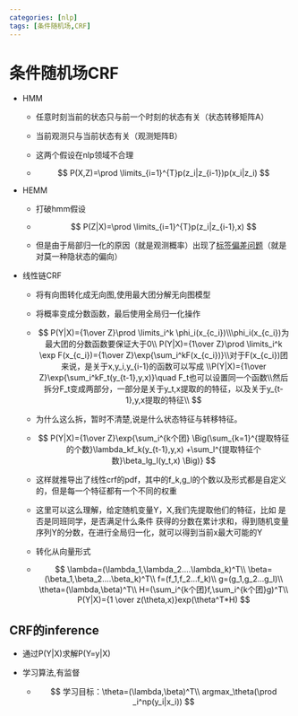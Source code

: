 ```yaml
---
categories: [nlp]
tags: [条件随机场,CRF]
---
```

# 条件随机场CRF

- HMM

  - 任意时刻当前的状态只与前一个时刻的状态有关（状态转移矩阵A）

  - 当前观测只与当前状态有关（观测矩阵B）

  - 这两个假设在nlp领域不合理

  - $$
    P(X,Z)=\prod \limits_{i=1}^{T}p(z_i|z_{i-1})p(x_i|z_i)
    $$

    

- HEMM

  - 打破hmm假设

  - $$
    P(Z|X)=\prod \limits_{i=1}^{T}p(z_i|z_{i-1},x)
    $$

  - 但是由于局部归一化的原因（就是观测概率）出现了[标签偏差问题](https://awni.github.io/label-bias/)（就是对莫一种隐状态的偏向）

- 线性链CRF

  - 将有向图转化成无向图,使用最大团分解无向图模型
  
  - 将概率变成分数函数，最后使用全局归一化操作
  
  - $$
    P(Y|X)={1\over Z}\prod \limits_i^k \phi_i(x_{c_i})\\\phi_i(x_{c_i})为最大团的分数函数要保证大于0\\
    P(Y|X)={1\over Z}\prod \limits_i^k \exp F(x_{c_i})={1\over Z}\exp{\sum_i^kF(x_{c_i})}\\对于F(x_{c_i})团来说，是关于x,y_i,y_{i-1}的函数可以写成
    \\P(Y|X)={1\over Z}\exp{\sum_i^kF_t(y_{t-1},y,x)}\quad F_t也可以设置同一个函数\\然后拆分F_t变成两部分，一部分是关于y_t,x提取的的特征，以及关于y_{t-1},y,x提取的特征\\
    $$
    
  - 为什么这么拆，暂时不清楚,说是什么状态特征与转移特征。
  
  - $$
    P(Y|X)={1\over Z}\exp{\sum_i^{k个团} \Big(\sum_{k=1}^{提取特征的个数}\lambda_kf_k(y_{t-1},y,x)   +\sum_l^{提取特征个数}\beta_lg_l(y_t,x) \Big)}
    $$
  
  - 这样就推导出了线性crf的pdf，其中的f_k,g_l的个数以及形式都是自定义的，但是每一个特征都有一个不同的权重
  
  - 这里可以这么理解，给定随机变量Y，X,我们先提取他们的特征，比如 是否是同班同学，是否满足什么条件 获得的分数在累计求和，得到随机变量序列Y的分数，在进行全局归一化，就可以得到当前x最大可能的Y
  
  - 转化从向量形式
  
  - $$
    \lambda=(\lambda_1,\lambda_2....\lambda_k)^T\\
    \beta=(\beta_1,\beta_2....\beta_k)^T\\
    f=(f_1,f_2...f_k)\\
    g=(g_1,g_2...g_l)\\
    \theta=(\lambda,\beta)^T\\
    H=(\sum_i^{k个团}f,\sum_i^{k个团}g)^T\\
    P(Y|X)={1 \over z(\theta,x)}exp(\theta^T*H)
    $$
    
  

## CRF的inference

- 通过P(Y|X)求解P(Y=y|X)

- 学习算法,有监督

  - $$
    学习目标：\theta=(\lambda,\beta)^T\\
    argmax_\theta(\prod _i^np(y_i|x_i))
    $$